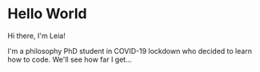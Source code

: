 # Hello World

Hi there, I'm Leia!

I'm a philosophy PhD student in COVID-19 lockdown who decided to learn how to code.
We'll see how far I get...
